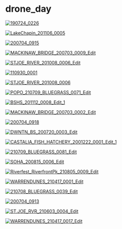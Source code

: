# drone_day

<a href="190724_0226.jpg"><img alt="190724_0226" src="190724_0226.jpg"></a>

<a href="LakeChapin_201106_0005.jpg"><img alt="LakeChapin_201106_0005" src="LakeChapin_201106_0005.jpg"></a>

<a href="200704_0915.jpg"><img alt="200704_0915" src="200704_0915.jpg"></a>

<a href="MACKINAW_BRIDGE_200703_0009_Edit.jpg"><img alt="MACKINAW_BRIDGE_200703_0009_Edit" src="MACKINAW_BRIDGE_200703_0009_Edit.jpg"></a>

<a href="STJOE_RIVER_201008_0006_Edit.jpg"><img alt="STJOE_RIVER_201008_0006_Edit" src="STJOE_RIVER_201008_0006_Edit.jpg"></a>

<a href="110930_0001.jpg"><img alt="110930_0001" src="110930_0001.jpg"></a>

<a href="STJOE_RIVER_201008_0006.jpg"><img alt="STJOE_RIVER_201008_0006" src="STJOE_RIVER_201008_0006.jpg"></a>

<a href="POPO_210709_BLUEGRASS_0071_Edit.jpg"><img alt="POPO_210709_BLUEGRASS_0071_Edit" src="POPO_210709_BLUEGRASS_0071_Edit.jpg"></a>

<a href="BSHS_201112_0008_Edit_1.jpg"><img alt="BSHS_201112_0008_Edit_1" src="BSHS_201112_0008_Edit_1.jpg"></a>

<a href="MACKINAW_BRIDGE_200703_0002_Edit.jpg"><img alt="MACKINAW_BRIDGE_200703_0002_Edit" src="MACKINAW_BRIDGE_200703_0002_Edit.jpg"></a>

<a href="200704_0918.jpg"><img alt="200704_0918" src="200704_0918.jpg"></a>

<a href="DWNTN_BS_200720_0003_Edit.jpg"><img alt="DWNTN_BS_200720_0003_Edit" src="DWNTN_BS_200720_0003_Edit.jpg"></a>

<a href="CASTALIA_FISH_HATCHERY_2001222_0001_Edit_1.jpg"><img alt="CASTALIA_FISH_HATCHERY_2001222_0001_Edit_1" src="CASTALIA_FISH_HATCHERY_2001222_0001_Edit_1.jpg"></a>

<a href="210709_BLUEGRASS_0081_Edit.jpg"><img alt="210709_BLUEGRASS_0081_Edit" src="210709_BLUEGRASS_0081_Edit.jpg"></a>

<a href="SOHA_200815_0006_Edit.jpg"><img alt="SOHA_200815_0006_Edit" src="SOHA_200815_0006_Edit.jpg"></a>

<a href="Riverfest_RiverfrontPk_210805_0009_Edit.jpg"><img alt="Riverfest_RiverfrontPk_210805_0009_Edit" src="Riverfest_RiverfrontPk_210805_0009_Edit.jpg"></a>

<a href="WARRENDUNES_210417_0001_Edit.jpg"><img alt="WARRENDUNES_210417_0001_Edit" src="WARRENDUNES_210417_0001_Edit.jpg"></a>

<a href="210708_BLUEGRASS_0039_Edit.jpg"><img alt="210708_BLUEGRASS_0039_Edit" src="210708_BLUEGRASS_0039_Edit.jpg"></a>

<a href="200704_0913.jpg"><img alt="200704_0913" src="200704_0913.jpg"></a>

<a href="ST.JOE_RVR_210603_0004_Edit.jpg"><img alt="ST.JOE_RVR_210603_0004_Edit" src="ST.JOE_RVR_210603_0004_Edit.jpg"></a>

<a href="WARRENDUNES_210417_0017_Edit.jpg"><img alt="WARRENDUNES_210417_0017_Edit" src="WARRENDUNES_210417_0017_Edit.jpg"></a>

